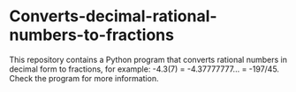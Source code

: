 # Converts-decimal-rational-numbers-to-fractions
This repository contains a Python program that converts rational numbers in decimal form to fractions, for example: -4.3(7) = -4.37777777... = -197/45. Check the program for more information.
